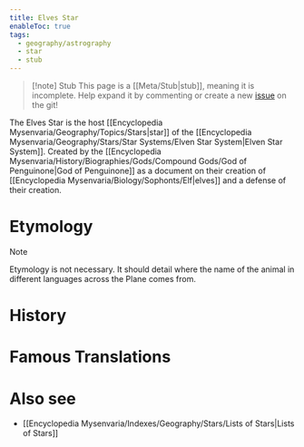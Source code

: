 ```yaml
---
title: Elves Star
enableToc: true
tags:
  - geography/astrography
  - star
  - stub
---
```


> [!note] Stub
> This page is a [[Meta/Stub|stub]], meaning it is incomplete. Help expand it by commenting or create a new [issue](https://github.com/RagtimeGal/quartz--encyclopedia-mysenvaria/issues/new/choose) on the git!


The Elves Star is the host [[Encyclopedia Mysenvaria/Geography/Topics/Stars|star]] of the [[Encyclopedia Mysenvaria/Geography/Stars/Star Systems/Elven Star System|Elven Star System]]. Created by the [[Encyclopedia Mysenvaria/History/Biographies/Gods/Compound Gods/God of Penguinone|God of Penguinone]] as a document on their creation of [[Encyclopedia Mysenvaria/Biology/Sophonts/Elf|elves]] and a defense of their creation.
# Etymology

> [!note]
> Etymology is not necessary. It should detail where the name of the animal in different languages across the Plane comes from.
# History

# Famous Translations

# Also see
- [[Encyclopedia Mysenvaria/Indexes/Geography/Stars/Lists of Stars|Lists of Stars]]

